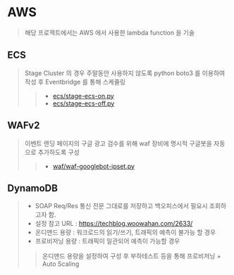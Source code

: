 # AWS
> 해당 프로젝트에서는 AWS 에서 사용한 lambda function 을 기술

## ECS
> Stage Cluster 의 경우 주말동안 사용하지 않도록 python boto3 를 이용하여 작성 후 Eventbridge 를 통해 스케쥴링
>> - [ecs/stage-ecs-on.py](ecs/stage-ecs-on.py)
>> - [ecs/stage-ecs-off.py](ecs/stage-ecs-off.py)

## WAFv2
> 이벤트 랜딩 페이지의 구글 광고 검수를 위해 waf 장비에 명시적 구글봇을 자동으로 추가하도록 구성
>> - [waf/waf-googlebot-ipset.py](waf/waf-googlebot-ipset.py)

## DynamoDB
> - SOAP Req/Res 통신 전문 그대로를 저장하고 백오피스에서 필요시 조회하고자 함. 
> - 설정 참고 URL : https://techblog.woowahan.com/2633/
> - 온디맨드 용량 : 워크로드의 읽기/쓰기, 트래픽의 예측이 불가능 할 경우
> - 프로비저닝 용량 : 트래픽이 일관되어 예측이 가능할 경우
>> 온디맨드 용량을 설정하여 구성 후 부하테스트 등을 통해 프로비저닝 + Auto Scaling